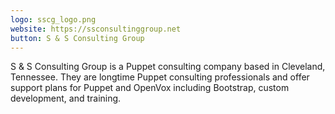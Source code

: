 ```yaml
---
logo: sscg_logo.png
website: https://ssconsultinggroup.net
button: S & S Consulting Group
---
```


S & S Consulting Group is a Puppet consulting company based in Cleveland, Tennessee.
They are longtime Puppet consulting professionals and offer support plans for Puppet and OpenVox including Bootstrap, custom development, and training.
